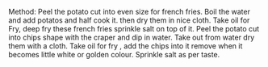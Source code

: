 Method:
Peel the potato cut into even size for french fries.
Boil the water and add potatos and half cook it.
then dry them in nice cloth.
Take oil for Fry, deep fry these french fries sprinkle salt on top of it.
Peel the potato cut into chips shape with the craper and dip in water.
Take out from water dry them with a cloth.
Take oil for fry , add the chips into it remove when it becomes little white or golden colour.
Sprinkle salt as per taste.
